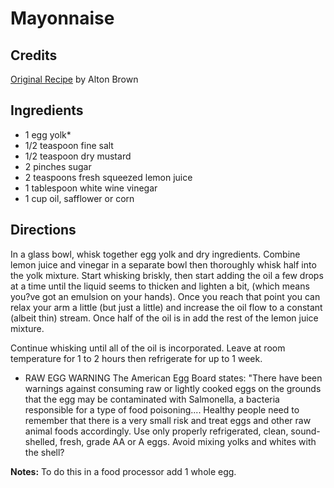 # Mayonnaise 

<!-- BEGIN content -->

## Credits

[Original Recipe](http://www.foodtv.com/foodtv/recipe/0,6255,17473,FF.html "http://www.foodtv.com/foodtv/recipe/0,6255,17473,FF.html") by Alton Brown

## Ingredients

- 1 egg yolk\* 
- 1/2 teaspoon fine salt
- 1/2 teaspoon dry mustard
- 2 pinches sugar
- 2 teaspoons fresh squeezed lemon juice
- 1 tablespoon white wine vinegar
- 1 cup oil, safflower or corn

## Directions

In a glass bowl, whisk together egg yolk and dry ingredients. Combine lemon juice and vinegar in a separate bowl then thoroughly whisk half into the yolk mixture. Start whisking briskly, then start adding the oil a few drops at a time until the liquid seems to thicken and lighten a bit, (which means you?ve got an emulsion on your hands). Once you reach that point you can relax your arm a little (but just a little) and increase the oil flow to a constant (albeit thin) stream. Once half of the oil is in add the rest of the lemon juice mixture.   
  
 Continue whisking until all of the oil is incorporated. Leave at room temperature for 1 to 2 hours then refrigerate for up to 1 week.

- RAW EGG WARNING The American Egg Board states: "There have been warnings against consuming raw or lightly cooked eggs on the grounds that the egg may be contaminated with Salmonella, a bacteria responsible for a type of food poisoning.... Healthy people need to remember that there is a very small risk and treat eggs and other raw animal foods accordingly. Use only properly refrigerated, clean, sound-shelled, fresh, grade AA or A eggs. Avoid mixing yolks and whites with the shell?

**Notes:** To do this in a food processor add 1 whole egg.

<!-- Saved in parser cache with key mudabon_recipe:pcache:idhash:1293-0!1!0!0!!en!2 and timestamp 20071117175650 --><!-- END content -->

